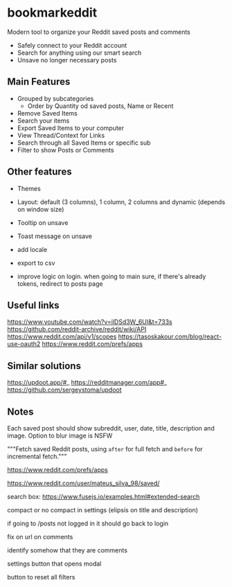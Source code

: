 # bookmarkeddit

Modern tool to organize your Reddit saved posts and comments

- Safely connect to your Reddit account
- Search for anything using our smart search
- Unsave no longer necessary posts

## Main Features

- Grouped by subcategories
  - Order by Quantity od saved posts, Name or Recent
- Remove Saved Items
- Search your items
- Export Saved Items to your computer
- View Thread/Context for Links
- Search through all Saved Items or specific sub
- Filter to show Posts or Comments

## Other features

- Themes
- Layout: default (3 columns), 1 column, 2 columns and dynamic (depends on window size)
- Tooltip on unsave
- Toast message on unsave
- add locale
- export to csv

- improve logic on login. when going to main sure, if there's already tokens, redirect to posts page

## Useful links

https://www.youtube.com/watch?v=ilDSd3W_6UI&t=733s
https://github.com/reddit-archive/reddit/wiki/API
https://www.reddit.com/api/v1/scopes
https://tasoskakour.com/blog/react-use-oauth2
https://www.reddit.com/prefs/apps

## Similar solutions

https://updoot.app/#_
https://redditmanager.com/app#_
https://github.com/sergeystoma/updoot

## Notes

Each saved post should show subreddit, user, date, title, description and image. Option to blur image is NSFW

"""Fetch saved Reddit posts, using `after` for full fetch and `before` for incremental fetch."""

https://www.reddit.com/prefs/apps

https://www.reddit.com/user/mateus_silva_98/saved/

search box: https://www.fusejs.io/examples.html#extended-search

compact or no compact in settings (elipsis on title and description)

if going to /posts not logged in it should go back to login

fix on url on comments

identify somehow that they are comments

settings button that opens modal

button to reset all filters
